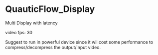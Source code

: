 # QuauticFlow_Display
Multi Display with latency 

video fps: 30 

Suggest to run in powerful device since it wil cost some performance to compress/decompress the output/input video.

